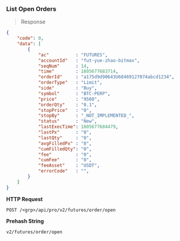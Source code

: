 ### List Open Orders

> Response

```json
{
    "code": 0,
    "data": [
        {
            "ac"          : "FUTURES",
            "accountId"   : "fut-yue-zhao-bitmax",
            "seqNum"      : 14,
            "time"        : 1605677683714,
            "orderId"     : "a175d9d90643U68469127074abcd1234",
            "orderType"   : "Limit",
            "side"        : "Buy",
            "symbol"      : "BTC-PERP",
            "price"       : "9500",
            "orderQty"    : "0.1",
            "stopPrice"   : "0",
            "stopBy"      : "_NOT_IMPLEMENTED_",
            "status"      : "New",
            "lastExecTime": 1605677684479,
            "lastPx"      : "0",
            "lastQty"     : "0",
            "avgFilledPx" : "0",
            "cumFilledQty": "0",
            "fee"         : "0",
            "cumFee"      : "0",
            "feeAsset"    : "USDT",
            "errorCode"   : "",
        }
    ]
}
```

**HTTP Request**

<!-- 
@binance POST /fapi/v1/openOrders
@bybit   POST /v2/private/order/list
@OKEx    POST ???
-->

`POST /<grp>/api/pro/v2/futures/order/open`

**Prehash String**

`v2/futures/order/open`


